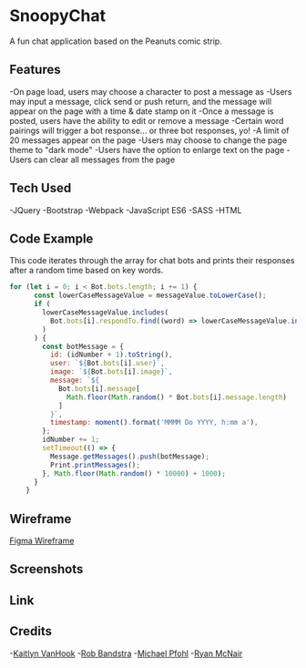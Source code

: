 # SnoopyChat

A fun chat application based on the Peanuts comic strip. 

## Features

-On page load, users may choose a character to post a message as
-Users may input a message, click send or push return, and the message will appear on the page with a time & date stamp on it
-Once a message is posted, users have the ability to edit or remove a message
-Certain word pairings will trigger a bot response... or three bot responses, yo!
-A limit of 20 messages appear on the page
-Users may choose to change the page theme to "dark mode"
-Users have the option to enlarge text on the page
-Users can clear all messages from the page

## Tech Used

-JQuery
-Bootstrap
-Webpack
-JavaScript ES6
-SASS
-HTML

## Code Example

This code iterates through the array for chat bots and prints their responses after a random time based on key words.

```js
for (let i = 0; i < Bot.bots.length; i += 1) {
      const lowerCaseMessageValue = messageValue.toLowerCase();
      if (
        lowerCaseMessageValue.includes(
          Bot.bots[i].respondTo.find((word) => lowerCaseMessageValue.includes(word))
        )
      ) {
        const botMessage = {
          id: (idNumber + 1).toString(),
          user: `${Bot.bots[i].user}`,
          image: `${Bot.bots[i].image}`,
          message: `${
            Bot.bots[i].message[
              Math.floor(Math.random() * Bot.bots[i].message.length)
            ]
          }`,
          timestamp: moment().format('MMMM Do YYYY, h:mm a'),
        };
        idNumber += 1;
        setTimeout(() => {
          Message.getMessages().push(botMessage);
          Print.printMessages();
        }, Math.floor(Math.random() * 10000) + 1000);
      }
    }
```

## Wireframe

[Figma Wireframe](https://www.figma.com/file/f7lWBsutM2jlnNGrPfq6F7/Chatty-Beta?node-id=0%3A1)

## Screenshots

## Link

## Credits

-[Kaitlyn VanHook](https://github.com/kaitvan)
-[Rob Bandstra](https://github.com/bandstrar)
-[Michael Pfohl](https://github.com/michaelpfohl)
-[Ryan McNair](https://github.com/ryanmcnair)